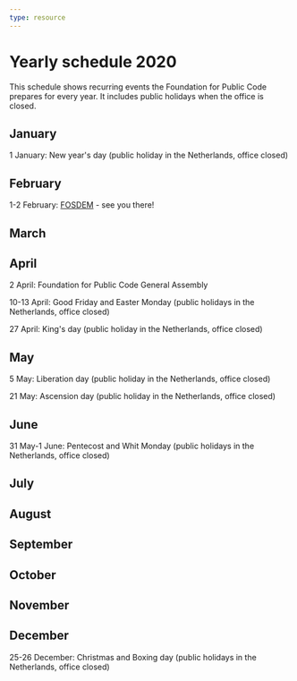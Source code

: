 ```yaml
---
type: resource
---
```


# Yearly schedule 2020

This schedule shows recurring events the Foundation for Public Code prepares for every year. It includes public holidays when the office is closed.

## January

1 January: New year's day (public holiday in the Netherlands, office closed)

## February

1-2 February: [FOSDEM](https://fosdem.org/2020/) - see you there!

## March

## April

2 April: Foundation for Public Code General Assembly

10-13 April: Good Friday and Easter Monday (public holidays in the Netherlands, office closed)

27 April: King's day (public holiday in the Netherlands, office closed)

## May

5 May: Liberation day (public holiday in the Netherlands, office closed)

21 May: Ascension day (public holiday in the Netherlands, office closed)

## June

31 May-1 June: Pentecost and Whit Monday (public holidays in the Netherlands, office closed)

## July

## August

## September

## October

## November

## December

25-26 December: Christmas and Boxing day (public holidays in the Netherlands, office closed)

